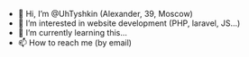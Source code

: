 - 👋 Hi, I’m @UhTyshkin (Alexander, 39, Moscow)
- 👀 I’m interested in website development (PHP, laravel, JS...)
- 🌱 I’m currently learning this...
- 📫 How to reach me (by email)

<!---
UhTyshkin/UhTyshkin is a ✨ special ✨ repository because its `README.md` (this file) appears on your GitHub profile.
You can click the Preview link to take a look at your changes.
--->
